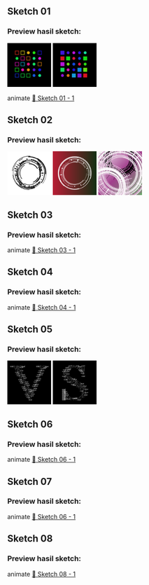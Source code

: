 ## Sketch 01
### Preview hasil sketch:
[<img src="sketches/output/01/2025.09.09-21.06.59.png" alt="Sketch 05 - 2" width="100">](sketches/output/01/2025.09.09-21.06.59.png)
[<img src="sketches/output/01/2025.09.09-21.07.50.png" alt="Sketch 05 - 2" width="100">](sketches/output/01/2025.09.09-21.07.50.png)

animate
[🎥 Sketch 01 - 1](sketches/output/01/2025.09.10-00.41.35.mp4)

## Sketch 02
### Preview hasil sketch:
[<img src="sketches/output/02/2025.09.03-16.44.04.png" alt="Sketch 05 - 2" width="100">](sketches/output/02/2025.09.03-16.44.04.png)
[<img src="sketches/output/02/2025.09.03-17.27.41.png" alt="Sketch 05 - 2" width="100">](sketches/output/02/2025.09.03-17.27.41.png)
[<img src="sketches/output/02/2025.09.04-13.29.25.png" alt="Sketch 05 - 2" width="100">](sketches/output/02/2025.09.04-13.29.25.png)

## Sketch 03
### Preview hasil sketch:
animate
[🎥 Sketch 03 - 1](sketches/output/03/2025.09.05-15.55.56.mp4)


## Sketch 04
### Preview hasil sketch:
animate
[🎥 Sketch 04 - 1](sketches/output/04/2025.09.10-16.36.50.mp4)


## Sketch 05
### Preview hasil sketch:
[<img src="sketches/output/05/2025.09.12-11.52.56.png" alt="Sketch 05 - 2" width="100">](sketches/output/05/2025.09.12-11.52.56.png)
[<img src="sketches/output/05/2025.09.12-11.52.50.png" alt="Sketch 05 - 2" width="100">](sketches/output/05/2025.09.12-11.52.50.png)

## Sketch 06
### Preview hasil sketch:
animate
[🎥 Sketch 06 - 1](sketches/output/06/2025.09.13-18.24.11.mp4)

## Sketch 07
### Preview hasil sketch:
animate
[🎥 Sketch 06 - 1](sketches/output/07/2025.09.15-17.16.49.mp4)

## Sketch 08
### Preview hasil sketch:
animate
[🎥 Sketch 08 - 1](sketches/output/08/2025.09.16-18.33.08.mp4)